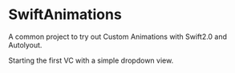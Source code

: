 # SwiftAnimations
A common project to try out  Custom Animations with Swift2.0 and Autolyout. 

Starting the first VC with a simple dropdown view.

